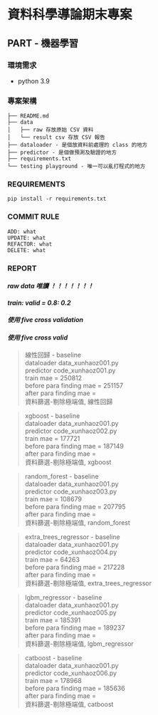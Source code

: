 # 資料科學導論期末專案

## PART - 機器學習

### 環境需求

* python 3.9

### 專案架構

```
├── README.md
├── data 
│   ├── raw 存放原始 CSV 資料
│   └── result csv 存放 CSV 報告
├── dataloader - 是個放資料前處理的 class 的地方
├── predictor - 是個做預測及驗證的地方
├── requirements.txt
└── testing playground - 唯一可以亂打程式的地方

```

### REQUIREMENTS

```shell
pip install -r requirements.txt
```

### COMMIT RULE

```
ADD: what
UPDATE: what
REFACTOR: what
DELETE: what
```

### REPORT

#### **_raw data 唯讀 ！！！！！！！_**

#### **_train: valid = 0.8: 0.2_**

#### **_使用 five cross validation_**

#### **_使用 five cross valid_**

> 線性回歸 - baseline \
> dataloader data_xunhaoz001.py \
> predictor code_xunhaoz001.py \
> train mae = 250812 \
> before para finding mae = 251157 \
> after para finding mae =  \
> 資料篩選-剔除極端值, 線性回歸

> xgboost - baseline \
> dataloader data_xunhaoz001.py \
> predictor code_xunhaoz002.py \
> train mae = 177721 \
> before para finding mae = 187149 \
> after para finding mae =  \
> 資料篩選-剔除極端值, xgboost

> random_forest - baseline \
> dataloader data_xunhaoz001.py \
> predictor code_xunhaoz003.py \
> train mae = 108679 \
> before para finding mae = 207795 \
> after para finding mae =  \
> 資料篩選-剔除極端值, random_forest

> extra_trees_regressor - baseline \
> dataloader data_xunhaoz001.py \
> predictor code_xunhaoz004.py \
> train mae = 64263 \
> before para finding mae = 217228 \
> after para finding mae =  \
> 資料篩選-剔除極端值, extra_trees_regressor

> lgbm_regressor - baseline \
> dataloader data_xunhaoz001.py \
> predictor code_xunhaoz005.py \
> train mae = 185391 \
> before para finding mae = 189237 \
> after para finding mae =  \
> 資料篩選-剔除極端值, lgbm_regressor

> catboost - baseline \
> dataloader data_xunhaoz001.py \
> predictor code_xunhaoz006.py \
> train mae = 178968 \
> before para finding mae = 185636 \
> after para finding mae =  \
> 資料篩選-剔除極端值, catboost